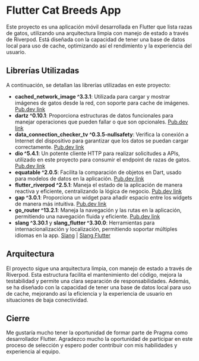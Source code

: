 # Flutter Cat Breeds App

Este proyecto es una aplicación móvil desarrollada en Flutter que lista razas de gatos, utilizando una arquitectura limpia con manejo de estado a través de Riverpod. Está diseñada con la capacidad de tener una base de datos local para uso de cache, optimizando así el rendimiento y la experiencia del usuario.

## Librerías Utilizadas

A continuación, se detallan las librerías utilizadas en este proyecto:

- **cached_network_image ^3.3.1**: Utilizada para cargar y mostrar imágenes de gatos desde la red, con soporte para cache de imágenes. [Pub.dev link](https://pub.dev/packages/cached_network_image)
- **dartz ^0.10.1**: Proporciona estructuras de datos funcionales para manejar operaciones que pueden fallar o que son opcionales. [Pub.dev link](https://pub.dev/packages/dartz)
- **data_connection_checker_tv ^0.3.5-nullsafety**: Verifica la conexión a Internet del dispositivo para garantizar que los datos se puedan cargar correctamente. [Pub.dev link](https://pub.dev/packages/data_connection_checker_tv)
- **dio ^5.4.1**: Un potente cliente HTTP para realizar solicitudes a APIs, utilizado en este proyecto para consumir el endpoint de razas de gatos. [Pub.dev link](https://pub.dev/packages/dio)
- **equatable ^2.0.5**: Facilita la comparación de objetos en Dart, usado para modelos de datos en la aplicación. [Pub.dev link](https://pub.dev/packages/equatable)
- **flutter_riverpod ^2.5.1**: Maneja el estado de la aplicación de manera reactiva y eficiente, centralizando la lógica de negocio. [Pub.dev link](https://pub.dev/packages/flutter_riverpod)
- **gap ^3.0.1**: Proporciona un widget para añadir espacio entre los widgets de manera más intuitiva. [Pub.dev link](https://pub.dev/packages/gap)
- **go_router ^13.2.1**: Maneja la navegación y las rutas en la aplicación, permitiendo una navegación fluida y eficiente. [Pub.dev link](https://pub.dev/packages/go_router)
- **slang ^3.30.1** y **slang_flutter ^3.30.0**: Herramientas para internacionalización y localización, permitiendo soportar múltiples idiomas en la app. [Slang](https://pub.dev/packages/slang) | [Slang Flutter](https://pub.dev/packages/slang_flutter)

## Arquitectura

El proyecto sigue una arquitectura limpia, con manejo de estado a través de Riverpod. Esta estructura facilita el mantenimiento del código, mejora la testabilidad y permite una clara separación de responsabilidades. Además, se ha diseñado con la capacidad de tener una base de datos local para uso de cache, mejorando así la eficiencia y la experiencia de usuario en situaciones de baja conectividad.

## Cierre

Me gustaría mucho tener la oportunidad de formar parte de Pragma como desarrollador Flutter. Agradezco mucho la oportunidad de participar en este proceso de selección y espero poder contribuir con mis habilidades y experiencia al equipo.

